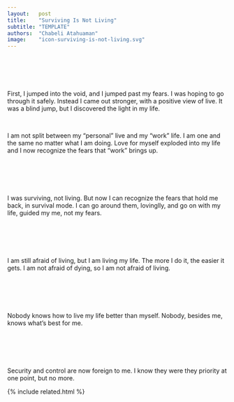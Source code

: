 ```yaml
---
layout:   post
title:    "Surviving Is Not Living"
subtitle: "TEMPLATE"
authors:  "Chabeli Atahuaman"
image:    "icon-surviving-is-not-living.svg"
---
```


<div style="display:none;">
 <p>First, I jumped into the void. I was hoping to go through it safely, but instead I came out stronger. I came out with a positive view of live. I discovered the light in my life.</p>
</div>

<h1>&nbsp;</h1>
 <p>First, I jumped into the void, and I jumped past my fears. I was hoping to go through it safely. Instead I came out stronger, with a positive view of live. It was a blind jump, but I discovered the light in my life.</p>
 <p>&nbsp;</p>
 <p>I am not split between my &ldquo;personal&rdquo; live and my &ldquo;work&rdquo; life. I am one and the same no matter what I am doing. Love for myself exploded into my life and I now recognize the fears that &ldquo;work&rdquo; brings up.</p>

<h1>&nbsp;</h1>
 <p>I was surviving, not living. But now I can recognize the fears that hold me back, in survival mode. I can go around them, lovinglly, and go on with my life, guided my me, not my fears.</p>

<h1>&nbsp;</h1>
 <p>I am still afraid of living, but I am living my life. The more I do it, the easier it gets. I am not afraid of dying, so I am not afraid of living.</p>

<h1>&nbsp;</h1>
 <p>Nobody knows how to live my life better than myself. Nobody, besides me, knows what&rsquo;s best for me.</p>

<h1>&nbsp;</h1>
 <p>Security and control are now foreign to me. I know they were they priority at one point, but no more.</p>

{% include related.html %}

